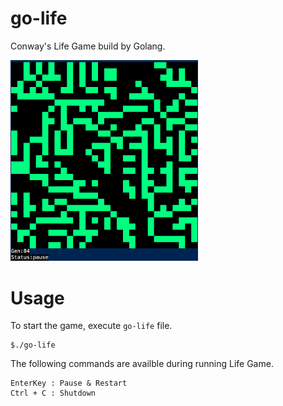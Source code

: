 # go-life
Conway's Life Game build by Golang.

<img src="./docs/img/demo.png" width="300px">

# Usage
To start the game, execute `go-life` file.

```
$./go-life
```

The following commands are availble during running Life Game.

```
EnterKey : Pause & Restart   
Ctrl + C : Shutdown
```